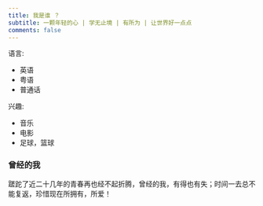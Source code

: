 ```yaml
---
title: 我是谁 ？
subtitle: 一颗年轻的心 | 学无止境 | 有所为 | 让世界好一点点
comments: false
---
```


语言:

- 英语
- 粤语
- 普通话

兴趣:

- 音乐
- 电影
- 足球，篮球


### 曾经的我
  蹉跎了近二十几年的青春再也经不起折腾，曾经的我，有得也有失；时间一去总不能复返，珍惜现在所拥有，所爱！

<!--
To be honest, I'm having some trouble remembering right now, so why don't you just watch [my movie](http://en.wikipedia.org/wiki/The_Princess_Bride_%28film%29) and it will answer **all** your questions.
-->